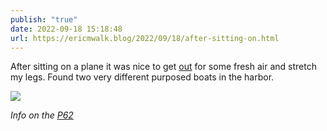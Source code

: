 ```yaml
---
publish: "true"
date: 2022-09-18 15:18:48
url: https://ericmwalk.blog/2022/09/18/after-sitting-on.html
---
```


After sitting on a plane it was nice to get [out](http://www.strava.com/activities/7830158111) for some fresh air and stretch my legs. Found two very different purposed boats in the harbor.

![](https://ericmwalk.blog/uploads/2022/9882da3de2.jpg)

*Info on the [P62](https://en.m.wikipedia.org/wiki/L%C3%89_James_Joyce_(P62))*